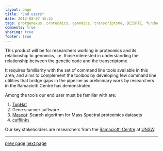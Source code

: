 ```yaml
---
layout: page
title: "End users"
date: 2012-08-07 16:25
tags: protgenexus, proteomics, genomics, transcriptome, DIISRTE, fundedByAustralianNationalDataService, andsApps, ap11, andsCustomers, andsOwners
comments: true
sharing: true
footer: true
---
```


This product will be for researchers working in proteomics and its relationship to genomics, i.e. those interested in understanding
the relationship between the genetic code and the transcriptome.

It requires familiarity with the set of command line tools available in this area, and aims to complement the toolbox by
developing few command line utilities that bridge gaps in the pipeline as preliminary work by researchers in the Ramaciotti
Centre has demonstrated.

Among the tools our end user must be familiar with are:

1. [TopHat](http://tophat.cbcb.umd.edu/)
1. Gene scanner software
1. [Mascot](http://www.matrixscience.com/products.html): Search algorithm for Mass Spectral proteomics datasets
1. [cufflinks](http://cufflinks.cbcb.umd.edu/)

Our key stakeholders are researchers from the [Ramaciotti Centre](ramaciotti.unsw.edu.au) at [UNSW](http://www.unsw.edu.au/).

<hr/>

[prev page](/why/) [next page](/measuring-success/)

